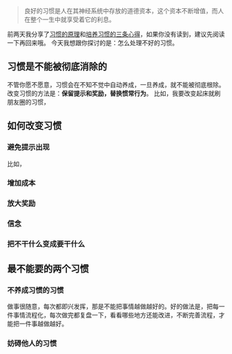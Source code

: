 >良好的习惯是人在其神经系统中存放的道德资本，这个资本不断增值，而人在整个一生中就享受着它的利息。

前两天我分享了[习惯的原理](http://www.jianshu.com/p/3525376f7a92)和[培养习惯的三条心得](http://www.jianshu.com/p/1cf402524a0a)，如果你没有读到，建议先阅读一下再回来哦。
今天我想跟你探讨的是：怎么处理不好的习惯。
## 习惯是不能被彻底消除的
不管你愿不愿意，习惯会在不知不觉中自动养成，一旦养成，就不能被彻底根除。
改变习惯的方法是：**保留提示和奖励，替换惯常行为**。
比如，我要改变起床就刷朋友圈的习惯，

## 如何改变习惯
### 避免提示出现
比如，
### 增加成本
### 放大奖励
### 信念
### 把不干什么变成要干什么

## 最不能要的两个习惯
### 不养成习惯的习惯
做事很随意，每次都即兴发挥，那是不能把事情越做越好的。好的做法是，把每一件事情流程化，每次做完都复盘一下，看看哪些地方还能改进，不断完善流程，才能把一件事越做越好。
### 妨碍他人的习惯